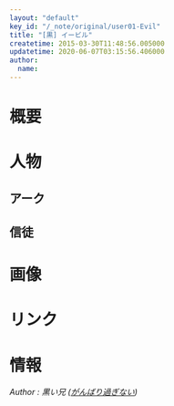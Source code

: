 ```yaml
---
layout: "default"
key_id: "/_note/original/user01-Evil"
title: "[黒] イービル"
createtime: 2015-03-30T11:48:56.005000
updatetime: 2020-06-07T03:15:56.406000
author: 
  name: 
---
```


概要
======================================================================================

人物
======================================================================================

アーク
-------------------------------------------


信徒
-------------------------------------------



画像
======================================================================================


リンク
======================================================================================



情報
======================================================================================


<footer id="ARTICLEFOOTER">
<address>
Author : 黒い兄
(<a href="http://homepage2.nifty.com/blackbros/">がんばり過ぎない</a>)
</address>
</footer>